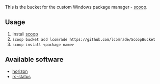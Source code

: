 This is the bucket for the custom Windows package manager - [scoop](https://github.com/lukesampson/scoop).

## Usage
1. Install [scoop](https://scoop.sh)
2. `scoop bucket add lcomrade https://github.com/lcomrade/ScoopBucket`
3. `scoop install <package name>`

## Available software
- [horizon](https://github.com/lcomrade/horizon)
- [rs-status](https://github.com/lcomrade/rs-status)
